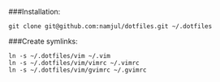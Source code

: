 ###Installation:

    git clone git@github.com:namjul/dotfiles.git ~/.dotfiles

###Create symlinks:

    ln -s ~/.dotfiles/vim ~/.vim
    ln -s ~/.dotfiles/vim/vimrc ~/.vimrc
    ln -s ~/.dotfiles/vim/gvimrc ~/.gvimrc
